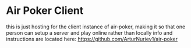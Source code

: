 # Air Poker Client

this is just hosting for the client instance of air-poker, making it so that one person can setup a server and play online rather than locally
info and instructions are located here: https://github.com/ArturNuriev1/air-poker